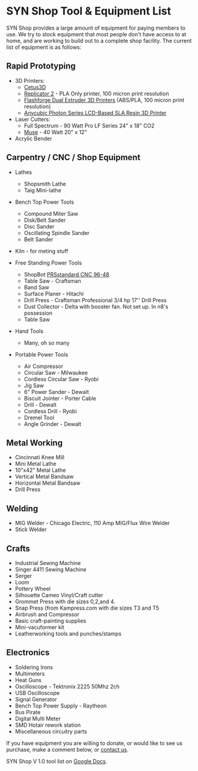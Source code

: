 # SYN Shop Tool & Equipment List

SYN Shop provides a large amount of equipment for paying members to use. We 
try to stock equipment that most people don't have access to at home, and are working to build out to a complete shop facility. The current list of equipment is as follows:

## Rapid Prototyping

* 3D Printers:
    * [Cetus3D](https://www.cetus3d.com/) 
    *  [Replicator 2](https://www.makerbot.com/) - PLA Only printer, 100 micron print resolution
    *  [Flashforge Dual Extruder 3D Printers](https://store.flashforge.com/) (ABS/PLA, 100 micron print resolution)
    *  [Anycubic Photon Series LCD-Based SLA Resin 3D Printer](https://www.anycubic.com/collections/anycubic-photon-3d-printers/products/anycubic-photon-3d-printer)
* Laser Cutters: 
    *  Full Spectrum -  90 Watt Pro LF Series 24" x 18" CO2 
    *  [Muse](https://fslaser.com/Product/Muse) - 40 Watt 20" x 12" 
* Acrylic Bender

## Carpentry / CNC / Shop Equipment

* Lathes
    * Shopsmith Lathe
    * Taig Mini-lathe

* Bench Top Power Tools
    * Compound Miter Saw 
    * Disk/Belt Sander 
    * Disc Sander
    * Oscillating Spindle Sander
    * Belt Sander

* Kiln - for meting stuff

* Free Standing Power Tools 
    * ShopBot [PRSstandard CNC 96-48](https://www.shopbottools.com/products/standard)
    * Table Saw - Craftsman 
    * Band Saw 
    * Surface Planer - Hitachi 
    * Drill Press - Craftsman Professional 3/4 hp 17'' Drill Press 
    * Dust Collector - Delta with booster fan. Not set up. In n8's possession 
    * Table Saw
    
* Hand Tools
    * Many, oh so many
    
* Portable Power Tools
    * Air Compressor 
    * Circular Saw - Milwaukee 
    * Cordless Circular Saw - Ryobi 
    * Jig Saw 
    * 6" Power Sander - Dewalt 
    * Biscuit Jointer - Porter Cable 
    * Drill - Dewalt 
    * Cordless Drill - Ryobi 
    * Dremel Tool 
    * Angle Grinder - Dewalt 
    
## Metal Working

* Cincinnati Knee Mill
* Mini Metal Lathe
* 10"x42" Metal Lathe
* Vertical Metal Bandsaw
* Horizontal Metal Bandsaw
* Drill Press

## Welding

* MIG Welder - Chicago Electric, 110 Amp MIG/Flux Wire Welder 
* Stick Welder

## Crafts

* Industrial Sewing Machine
* Singer 4411 Sewing Machine
* Serger
* Loom
* Pottery Wheel
* Silhouette Cameo Vinyl/Craft cutter
* Grommet Press with die sizes 0,2,and 4.
* Snap Press (from Kampress.com with die sizes T3 and T5
* Airbrush and Compressor
* Basic craft-painting supplies
* Mini-vacuformer kit
* Leatherworking tools and punches/stamps

## Electronics

* Soldering Irons
* Multimeters
* Heat Guns
* Oscilloscope - Tektronix 2225 50Mhz 2ch
* USB Oscilloscope 
* Signal Generator
* Bench Top Power Supply - Raytheon
* Bus Pirate 
* Digital Multi Meter 
* SMD Hotair rework station 
* Miscellaneous circuitry parts

 If you have equipment you are willing to donate, or would like to see us 
 purchase, make a comment below, or [contact us](https://synshop.org/contact).







		
SYN Shop V 1.0 tool list on [Google Docs](https://docs.google.com/spreadsheet/pub?hl=en_US&hl=en_US&key=0AiEeg-U7TrF4dEo1WFdSYWdCcXZYNUR2N0RNajNHSVE&single=true&gid=0&output=html).